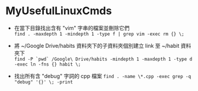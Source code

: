 # MyUsefulLinuxCmds

* 在當下目錄找出含有 "vim" 字串的檔案並刪除它們<br>
`find . -maxdepth 1 -mindepth 1 -type f | grep vim -exec rm {} \;`

* 將 ~/Google Drive/habits 資料夾下的子資料夾個別建立 link 至 ~/habit 資料夾下<br>
``find -P `pwd` /Google\ Drive/habits -mindepth 1 -maxdepth 1 -type d -exec ln -fns {} habit \;``

* 找出所有含 "debug" 字詞的 cpp 檔案 
`find . -name \*.cpp -exec grep -q "debug" '{}' \; -print`
